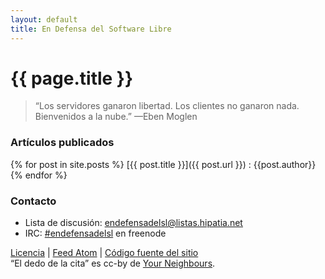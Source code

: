 ```yaml
---
layout: default
title: En Defensa del Software Libre
---
```


# {{ page.title }}

> &#8220;Los servidores ganaron libertad. Los clientes no ganaron nada.
> Bienvenidos a la nube.&#8221; &mdash;Eben Moglen


### Artículos publicados

{% for post in site.posts %}
[{{ post.title }}]({{ post.url }})
:   {{post.author}}
{% endfor %}


### Contacto

* Lista de discusión: [endefensadelsl@listas.hipatia.net][0]
* IRC: [#endefensadelsl][1] en freenode


[Licencia][5] | [Feed Atom][3] | [Código fuente del sitio][4]  
&#8220;El dedo de la cita&#8221; es cc-by de [Your Neighbours][2].


[0]: http://listas.hipatia.net/cgi-bin/mailman/listinfo/endefensadelsl "Lista de correo"
[1]: irc://freenode.net/#endefensadelsl "IRC freenode"
[2]: http://yourneighbours.de/web-design/free-retro-icon-set/ "Your Neighbours"
[3]: /atom.xml "Feed"
[4]: git://kiwwwi.com.ar/endefensadelsl.org "Repositorio git"
[5]: /licencia.html "Licencia del sitio"
